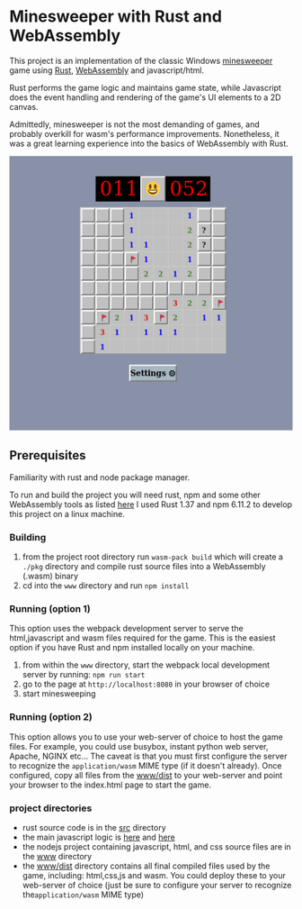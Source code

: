 # Minesweeper with Rust and WebAssembly
This project is an implementation of the classic Windows [minesweeper](https://en.wikipedia.org/wiki/Microsoft_Minesweeper) 
game using [Rust](https://www.rust-lang.org), [WebAssembly](https://webassembly.org/) and javascript/html.

Rust performs the game logic and maintains game state, while Javascript does the event handling and rendering
of the game's UI elements to a 2D canvas.

Admittedly, minesweeper is not the most demanding of games, and probably overkill for wasm's performance improvements.
Nonetheless, it was a great learning experience into the basics of WebAssembly with Rust.

![screenshot](./screenshot.png "Minesweeper Screenshot") 


## Prerequisites
Familiarity with rust and node package manager.

To run and build the project you will need rust, npm and some other WebAssembly tools as listed [here](https://rustwasm.github.io/docs/book/game-of-life/setup.html)
I used Rust 1.37 and npm 6.11.2 to develop this project on a linux machine.

### Building
1. from the project root directory run `wasm-pack build` which will create a `./pkg` directory and compile rust 
source files into a WebAssembly (.wasm) binary
2. cd into the `www` directory and run `npm install`

### Running (option 1) 
This option uses the webpack development server to serve the html,javascript and wasm files required for the game. This
is the easiest option if you have Rust and npm installed locally on your machine.

1. from within the `www` directory, start the webpack local development server by running: `npm run start`
2. go to the page at `http://localhost:8080` in your browser of choice
3. start minesweeping

### Running (option 2)
This option allows you to use your web-server of choice to host the game files. For example, you could use busybox, 
instant python web server, Apache, NGINX etc... The caveat is that you must first configure the server to recognize the 
`application/wasm` MIME type (if it doesn't already). Once configured, copy all files from 
the [www/dist](./www/dist) to your web-server and point your browser to the index.html page to start the game.  

### project directories
* rust source code is in the [src](./src) directory
* the main javascript logic is [here](./www/index.js) and [here](./www/minesweeper-state.js)
* the nodejs project containing javascript, html, and css source files are in the [www](./www) directory
* the [www/dist](./www/dist) directory contains all final compiled files used by the game, including: html,css,js 
and wasm. You could deploy these to your web-server of choice (just be sure to configure your server to recognize
 the`application/wasm` MIME type)
